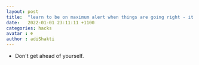 ```yaml
---
layout: post
title:  "learn to be on maximum alert when things are going right - it's finite."
date:   2022-01-01 23:11:11 +1100
categories: hacks
avatar : ☬
author : adiShakti
---
```


- Don't get ahead of yourself. 
